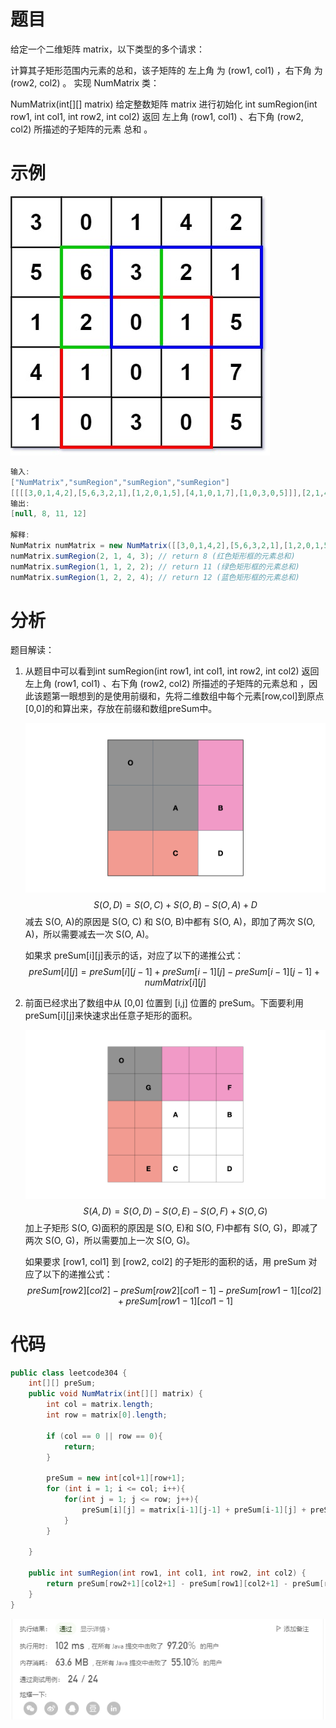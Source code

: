 # 题目

给定一个二维矩阵 matrix，以下类型的多个请求：

计算其子矩形范围内元素的总和，该子矩阵的 左上角 为 (row1, col1) ，右下角 为 (row2, col2) 。
实现 NumMatrix 类：

NumMatrix(int[][] matrix) 给定整数矩阵 matrix 进行初始化
int sumRegion(int row1, int col1, int row2, int col2) 返回 左上角 (row1, col1) 、右下角 (row2, col2) 所描述的子矩阵的元素 总和 。

# 示例

![1](https://github.com/kuangdi1992/learning-summary/blob/master/Picture/Leetcode/1.png)

```java
输入: 
["NumMatrix","sumRegion","sumRegion","sumRegion"]
[[[[3,0,1,4,2],[5,6,3,2,1],[1,2,0,1,5],[4,1,0,1,7],[1,0,3,0,5]]],[2,1,4,3],[1,1,2,2],[1,2,2,4]]
输出: 
[null, 8, 11, 12]

解释:
NumMatrix numMatrix = new NumMatrix([[3,0,1,4,2],[5,6,3,2,1],[1,2,0,1,5],[4,1,0,1,7],[1,0,3,0,5]]);
numMatrix.sumRegion(2, 1, 4, 3); // return 8 (红色矩形框的元素总和)
numMatrix.sumRegion(1, 1, 2, 2); // return 11 (绿色矩形框的元素总和)
numMatrix.sumRegion(1, 2, 2, 4); // return 12 (蓝色矩形框的元素总和)
```

# 分析

题目解读：

1. 从题目中可以看到int sumRegion(int row1, int col1, int row2, int col2) 返回 左上角 (row1, col1) 、右下角 (row2, col2) 所描述的子矩阵的元素总和 ，因此该题第一眼想到的是使用前缀和，先将二维数组中每个元素[row,col]到原点[0,0]的和算出来，存放在前缀和数组preSum中。

   ![2](https://github.com/kuangdi1992/learning-summary/blob/master/Picture/Leetcode/2.jpeg)
   $$
   S(O,D)=S(O,C)+S(O,B)−S(O,A)+D
   $$
   减去 S(O, A)的原因是 S(O, C) 和 S(O, B)中都有 S(O, A)，即加了两次 S(O, A)，所以需要减去一次 S(O, A)。

   如果求 preSum[i]\[j]表示的话，对应了以下的递推公式：
   $$
   preSum[i][j] = preSum[i][j-1] + preSum[i-1][j] - preSum[i-1][j-1] + numMatrix[i][j]
   $$
   
2. 前面已经求出了数组中从 [0,0] 位置到 [i,j] 位置的 preSum。下面要利用 preSum[i]\[j]来快速求出任意子矩形的面积。

   ![3](https://github.com/kuangdi1992/learning-summary/blob/master/Picture/Leetcode/3.jpeg)
   $$
   S(A,D)=S(O,D)−S(O,E)−S(O,F)+S(O,G)
   $$
   加上子矩形 S(O, G)面积的原因是 S(O, E)和 S(O, F)中都有 S(O, G)，即减了两次 S(O, G)，所以需要加上一次 S(O, G)。

   如果要求 [row1, col1] 到 [row2, col2] 的子矩形的面积的话，用 preSum 对应了以下的递推公式：
   $$
   preSum[row2][col2]−preSum[row2][col1−1]−preSum[row1−1][col2]+preSum[row1−1][col1−1]
   $$
# 代码

```java
public class leetcode304 {
    int[][] preSum;
    public void NumMatrix(int[][] matrix) {
        int col = matrix.length;
        int row = matrix[0].length;

        if (col == 0 || row == 0){
            return;
        }

        preSum = new int[col+1][row+1];
        for (int i = 1; i <= col; i++){
            for(int j = 1; j <= row; j++){
                preSum[i][j] = matrix[i-1][j-1] + preSum[i-1][j] + preSum[i][j-1] - preSum[i-1][j-1];
            }
        }

    }

    public int sumRegion(int row1, int col1, int row2, int col2) {
        return preSum[row2+1][col2+1] - preSum[row1][col2+1] - preSum[row2+1][col1] + preSum[row1][col1];
    }
}
```

![4](https://github.com/kuangdi1992/learning-summary/blob/master/Picture/Leetcode/4.png)